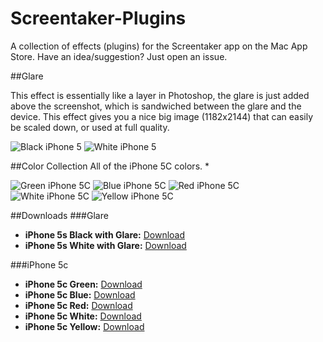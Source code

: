 Screentaker-Plugins
===================

A collection of effects (plugins) for the Screentaker app on the Mac App Store.  Have an idea/suggestion?  Just open an issue.

##Glare

This effect is essentially like a layer in Photoshop, the glare is just added above the screenshot, which is sandwiched between the glare and the device.  This effect gives you a nice big image (1182x2144) that can easily be scaled down, or used at full quality.

![Black iPhone 5](http://i.imgur.com/4miwK9U.png)
![White iPhone 5](http://i.imgur.com/wJ4wDgu.png)

##Color Collection
All of the iPhone 5C colors. *

![Green iPhone 5C](http://i.imgur.com/nfMw4BT.png)
![Blue iPhone 5C](http://i.imgur.com/mv7jr0Q.png)
![Red iPhone 5C](http://i.imgur.com/sQG7418.png)   
![White iPhone 5C](http://i.imgur.com/nRL2HKZ.png)
![Yellow iPhone 5C](http://i.imgur.com/syoOdVn.png)

##Downloads
###Glare
- **iPhone 5s Black with Glare:** [Download](https://github.com/fabiankr/Screentaker-Plugins/raw/master/downloads/glare-black.zip)  
- **iPhone 5s White with Glare:** [Download](https://github.com/fabiankr/Screentaker-Plugins/raw/master/downloads/glare-white.zip)  

###iPhone 5c
- **iPhone 5c Green:** [Download](https://github.com/fabiankr/Screentaker-Plugins/raw/master/downloads/5c-green.zip)  
- **iPhone 5c Blue:** [Download](https://github.com/fabiankr/Screentaker-Plugins/raw/master/downloads/5c-blue.zip)  
- **iPhone 5c Red:** [Download](https://github.com/fabiankr/Screentaker-Plugins/raw/master/downloads/5c-red.zip)  
- **iPhone 5c White:** [Download](https://github.com/fabiankr/Screentaker-Plugins/raw/master/downloads/5c-white.zip)  
- **iPhone 5c Yellow:** [Download](https://github.com/fabiankr/Screentaker-Plugins/raw/master/downloads/5c-yellow.zip)  